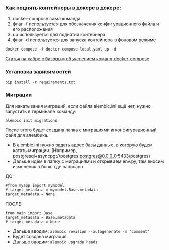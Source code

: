 ### Как поднять контейнеры в докере в докере: 
1. docker-compose сама команда
2. флаг -f используется для обозначения конфигурационного файла и его расположения
3. up используется для поднятия контейнера 
4. флаг -d используется для запуска контейнера в фоновом режиме
```console
docker-compose -f docker-compose-local.yaml up -d
```
<a href="https://habr.com/ru/companies/first/articles/592321/">Статья на хабре с базовым объяснением команд docker-compose</a>

### Установка зависимостей
```console
pip install -r requirements.txt
```

### Миграции
Для накатывания миграций, если файла alembic.ini ещё нет, нужно запустить в терминале команду:

```
alembic init migrations
```

После этого будет создана папка с миграциями и конфигурационный файл для алембика.

- В alembic.ini нужно задать адрес базы данных, в которую будем катать миграции.
  (Например, postgresql+asyncpg://postgres:postgres@0.0.0.0:5433/postgres)
- Дальше идём в папку с миграциями и открываем env.py, там вносим изменения в блок, где написано 

ДО:
```
#from myapp import mymodel
# target_metadata = mymodel.Base.metadata
target_metadata = None
```
ПОСЛЕ:
```
from main import Base
target_metadata = Base.metadata
# target_metadata = None
```

- Дальше вводим: ```alembic revision --autogenerate -m "comment"```
- Будет создана миграция
- Дальше вводим: ```alembic upgrade heads```
